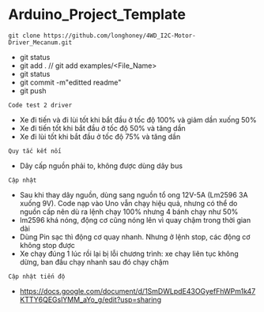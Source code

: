 # Arduino_Project_Template

`git clone https://github.com/longhoney/4WD_I2C-Motor-Driver_Mecanum.git`

- git status
- git add . // git add examples/<File_Name>
- git status
- git commit -m"editted readme"  
- git push

`Code test 2 driver`
- Xe đi tiến và đi lùi tốt khi bắt đầu ở tốc độ 100% và giảm dần xuống 50%
- Xe đi tiến tốt khi bắt đầu ở tốc độ 50% và tăng dần
- Xe đi lùi tốt khi bắt đầu ở tốc độ 75% và tăng dần

`Quy tắc kết nối`
- Dây cấp nguồn phải to, không được dùng dây bus

`Cập nhật`
- Sau khi thay dây nguồn, dùng sang nguồn tổ ong 12V-5A (Lm2596 3A xuống 9V). Code nạp vào Uno vẫn chạy hiệu quả, nhưng có thể do nguồn cấp nên dù ra lệnh chạy 100% nhưng 4 bánh chạy như 50%
- lm2596 khá nóng, động cơ cũng nóng lên vì quay chậm trong thời gian dài
- Dùng Pin sạc thì động cơ quay nhanh. Nhưng ở lệnh stop, các động cơ không stop được
- Xe chạy đúng 1 lúc rồi lại bị lỗi chương trình: xe chạy liên tục không dừng, ban đầu chạy nhanh sau đó chạy chậm

`Cập nhật tiến độ`
- https://docs.google.com/document/d/1SmDWLpdE43OGyefFhWPm1k47KTTY6QEGslYMM_aYo_g/edit?usp=sharing